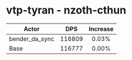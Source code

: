 # vtp-tyran - nzoth-cthun
| Actor | DPS | Increase |
|---|:---:|:---:|
|bender_da_sync|116809|0.03%|
|Base|116777|0.00%|
